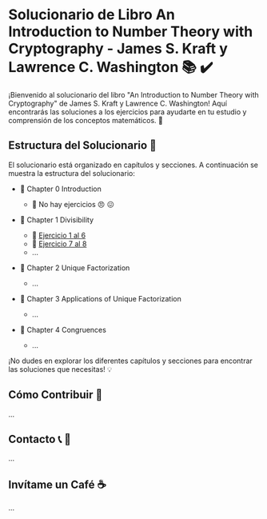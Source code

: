 # Solucionario de Libro An Introduction to Number Theory with Cryptography - James S. Kraft y Lawrence C. Washington :books: :heavy_check_mark:

¡Bienvenido al solucionario del libro "An Introduction to Number Theory with Cryptography" de James S. Kraft y Lawrence C. Washington! Aquí encontrarás las soluciones a los ejercicios para ayudarte en tu estudio y comprensión de los conceptos matemáticos. :rocket:

## Estructura del Solucionario :file_folder:

El solucionario está organizado en capítulos y secciones. A continuación se muestra la estructura del solucionario: 

- :green_book: Chapter 0 Introduction
  - :orange_book: No hay ejercicios :angry: :confounded:

- :green_book: Chapter 1 Divisibility
  - :pencil: [Ejercicio 1 al 6](https://rull3r.github.io/2015-01-06-NumberTheory-Crytography-JamesLawrence-2-21-1-6)
  - :pencil: [Ejercicio 7 al 8](https://rull3r.github.io/2015-01-07-NumberTheory-Crytography-JamesLawrence-2-21-7-8)
  - ...

- :green_book: Chapter 2 Unique Factorization
  - ...

- :green_book: Chapter 3 Applications of Unique Factorization
  - ...

- :green_book: Chapter 4 Congruences
  - ...

¡No dudes en explorar los diferentes capítulos y secciones para encontrar las soluciones que necesitas! :bulb:

## Cómo Contribuir :raising_hand:

...

## Contacto :telephone_receiver: :email:

...

## Invítame un Café :coffee:

...

